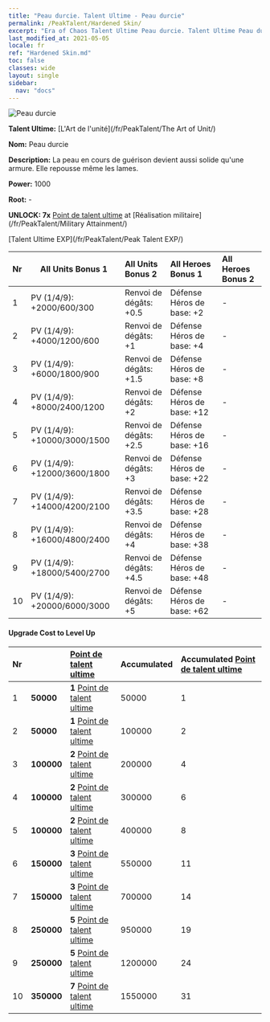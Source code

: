 ```yaml
---
title: "Peau durcie. Talent Ultime - Peau durcie"
permalink: /PeakTalent/Hardened Skin/
excerpt: "Era of Chaos Talent Ultime Peau durcie. Talent Ultime Peau durcie. Peau durcie"
last_modified_at: 2021-05-05
locale: fr
ref: "Hardened Skin.md"
toc: false
classes: wide
layout: single
sidebar:
  nav: "docs"
---
```


  ![Peau durcie](/images/pt/talent_2007.png)

  **Talent Ultime:** [L'Art de l'unité](/fr/PeakTalent/The Art of Unit/)

  **Nom:** Peau durcie

  **Description:** La peau en cours de guérison devient aussi solide qu'une armure. Elle repousse même les lames.

  **Power:** 1000

  **Root:** -

  **UNLOCK: 7x** [Point de talent ultime](/ItemsFR/con_934/) at [Réalisation militaire](/fr/PeakTalent/Military Attainment/)

  [Talent Ultime EXP](/fr/PeakTalent/Peak Talent EXP/)

  | Nr | All Units Bonus 1 | All Units Bonus 2 | All Heroes Bonus 1 | All Heroes Bonus 2 |
  |:---|--------------|:-------------|:-------------|:-------------|
  | 1 | PV (1/4/9): +2000/600/300 | Renvoi de dégâts: +0.5 | Défense Héros de base: +2 | - |
  | 2 | PV (1/4/9): +4000/1200/600 | Renvoi de dégâts: +1 | Défense Héros de base: +4 | - |
  | 3 | PV (1/4/9): +6000/1800/900 | Renvoi de dégâts: +1.5 | Défense Héros de base: +8 | - |
  | 4 | PV (1/4/9): +8000/2400/1200 | Renvoi de dégâts: +2 | Défense Héros de base: +12 | - |
  | 5 | PV (1/4/9): +10000/3000/1500 | Renvoi de dégâts: +2.5 | Défense Héros de base: +16 | - |
  | 6 | PV (1/4/9): +12000/3600/1800 | Renvoi de dégâts: +3 | Défense Héros de base: +22 | - |
  | 7 | PV (1/4/9): +14000/4200/2100 | Renvoi de dégâts: +3.5 | Défense Héros de base: +28 | - |
  | 8 | PV (1/4/9): +16000/4800/2400 | Renvoi de dégâts: +4 | Défense Héros de base: +38 | - |
  | 9 | PV (1/4/9): +18000/5400/2700 | Renvoi de dégâts: +4.5 | Défense Héros de base: +48 | - |
  | 10 | PV (1/4/9): +20000/6000/3000 | Renvoi de dégâts: +5 | Défense Héros de base: +62 | - |


#### Upgrade Cost to Level Up

  | Nr | <i class="fas fa-coins"/> | [Point de talent ultime](/ItemsFR/con_934/) | Accumulated <i class="fas fa-coins"/> | Accumulated [Point de talent ultime](/ItemsFR/con_934/) |
  |:---|--------------|:-------------|:-------------|:-------------|
  | 1 | **50000** | **1** [Point de talent ultime](/ItemsFR/con_934/) | 50000 | 1 |
  | 2 | **50000** | **1** [Point de talent ultime](/ItemsFR/con_934/) | 100000 | 2 |
  | 3 | **100000** | **2** [Point de talent ultime](/ItemsFR/con_934/) | 200000 | 4 |
  | 4 | **100000** | **2** [Point de talent ultime](/ItemsFR/con_934/) | 300000 | 6 |
  | 5 | **100000** | **2** [Point de talent ultime](/ItemsFR/con_934/) | 400000 | 8 |
  | 6 | **150000** | **3** [Point de talent ultime](/ItemsFR/con_934/) | 550000 | 11 |
  | 7 | **150000** | **3** [Point de talent ultime](/ItemsFR/con_934/) | 700000 | 14 |
  | 8 | **250000** | **5** [Point de talent ultime](/ItemsFR/con_934/) | 950000 | 19 |
  | 9 | **250000** | **5** [Point de talent ultime](/ItemsFR/con_934/) | 1200000 | 24 |
  | 10 | **350000** | **7** [Point de talent ultime](/ItemsFR/con_934/) | 1550000 | 31 |
